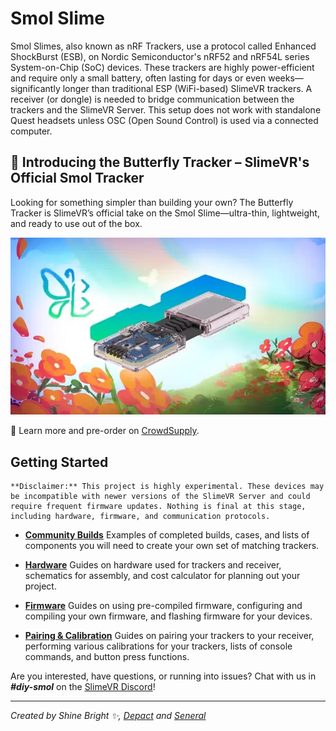 # Smol Slime
Smol Slimes, also known as nRF Trackers, use a protocol called Enhanced ShockBurst (ESB), on Nordic Semiconductor's nRF52 and nRF54L series System-on-Chip (SoC) devices. These trackers are highly power-efficient and require only a small battery, often lasting for days or even weeks—significantly longer than traditional ESP (WiFi-based) SlimeVR trackers. A receiver (or dongle) is needed to bridge communication between the trackers and the SlimeVR Server. This setup does not work with standalone Quest headsets unless OSC (Open Sound Control) is used via a connected computer.

## 🦋 Introducing the Butterfly Tracker – SlimeVR's Official Smol Tracker
Looking for something simpler than building your own? The Butterfly Tracker is SlimeVR’s official take on the Smol Slime—ultra-thin, lightweight, and ready to use out of the box.

<img src="assets/img/ect/Butterfly_Tracker.webp" alt="SlimeVR's Butterfly Tracker">

🔗 Learn more and pre-order on <a href="https://www.crowdsupply.com/slimevr/slimevr-butterfly-trackers" target="_blank">CrowdSupply</a>.

## Getting Started

```admonish warning
**Disclaimer:** This project is highly experimental. These devices may be incompatible with newer versions of the SlimeVR Server and could require frequent firmware updates. Nothing is final at this stage, including hardware, firmware, and communication protocols.
```

- **[Community Builds](hardware/smol-slimes-community-builds.md)**
  Examples of completed builds, cases, and lists of components you will need to create your own set of matching trackers.

- **[Hardware](hardware/index.md)**
  Guides on hardware used for trackers and receiver, schematics for assembly, and cost calculator for planning out your project.

- **[Firmware](firmware/index.md)**
  Guides on using pre-compiled firmware, configuring and compiling your own firmware, and flashing firmware for your devices.

- **[Pairing & Calibration](firmware/smol-pairing-and-calibration.md)**
  Guides on pairing your trackers to your receiver, performing various calibrations for your trackers, lists of console commands, and button press functions.

Are you interested, have questions, or running into issues? Chat with us in ***#diy-smol*** on the <a href="https://discord.gg/SlimeVR" target="_blank">SlimeVR Discord</a>!

<hr/>

*Created by Shine Bright ✨, [Depact](https://github.com/Depact) and [Seneral](https://github.com/Seneral)*
